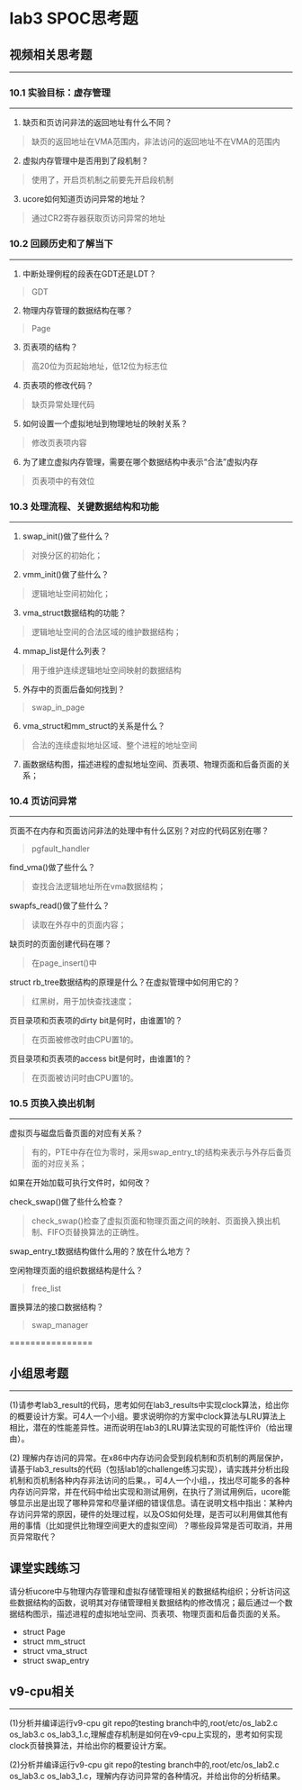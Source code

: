 # lab3 SPOC思考题

## 视频相关思考题

------

### 10.1 实验目标：虚存管理

------

1. 缺页和页访问非法的返回地址有什么不同？

> 缺页的返回地址在VMA范围内，非法访问的返回地址不在VMA的范围内

2. 虚拟内存管理中是否用到了段机制？

> 使用了，开启页机制之前要先开启段机制

3. ucore如何知道页访问异常的地址？

> 通过CR2寄存器获取页访问异常的地址

### 10.2 回顾历史和了解当下

------

1. 中断处理例程的段表在GDT还是LDT？

> GDT

2. 物理内存管理的数据结构在哪？

> Page

3. 页表项的结构？

> 高20位为页起始地址，低12位为标志位

4. 页表项的修改代码？

> 缺页异常处理代码

5. 如何设置一个虚拟地址到物理地址的映射关系？

> 修改页表项内容

6. 为了建立虚拟内存管理，需要在哪个数据结构中表示“合法”虚拟内存

> 页表项中的有效位

### 10.3 处理流程、关键数据结构和功能

------

1. swap_init()做了些什么？

> 对换分区的初始化；

2. vmm_init()做了些什么？

> 逻辑地址空间初始化；

3. vma_struct数据结构的功能？

> 逻辑地址空间的合法区域的维护数据结构；

4. mmap_list是什么列表？

> 用于维护连续逻辑地址空间映射的数据结构

5. 外存中的页面后备如何找到？

> swap_in_page

6. vma_struct和mm_struct的关系是什么？

> 合法的连续虚拟地址区域、整个进程的地址空间

7. 画数据结构图，描述进程的虚拟地址空间、页表项、物理页面和后备页面的关系；

### 10.4 页访问异常

------

页面不在内存和页面访问非法的处理中有什么区别？对应的代码区别在哪？   

> pgfault_handler

find_vma()做了些什么？

> 查找合法逻辑地址所在vma数据结构；

swapfs_read()做了些什么？

> 读取在外存中的页面内容；

缺页时的页面创建代码在哪？

> 在page_insert()中

struct rb_tree数据结构的原理是什么？在虚拟管理中如何用它的？

> 红黑树，用于加快查找速度；

页目录项和页表项的dirty bit是何时，由谁置1的？

> 在页面被修改时由CPU置1的。

页目录项和页表项的access bit是何时，由谁置1的？

> 在页面被访问时由CPU置1的。

### 10.5 页换入换出机制

------

虚拟页与磁盘后备页面的对应有关系？

> 有的，PTE中存在位为零时，采用swap_entry_t的结构来表示与外存后备页面的对应关系；

如果在开始加载可执行文件时，如何改？

check_swap()做了些什么检查？

> check_swap()检查了虚拟页面和物理页面之间的映射、页面换入换出机制、FIFO页替换算法的正确性。

swap_entry_t数据结构做什么用的？放在什么地方？

空闲物理页面的组织数据结构是什么？

> free_list 

置换算法的接口数据结构？

> swap_manager

================

## 小组思考题

------

(1)请参考lab3_result的代码，思考如何在lab3_results中实现clock算法，给出你的概要设计方案。可4人一个小组。要求说明你的方案中clock算法与LRU算法上相比，潜在的性能差异性。进而说明在lab3的LRU算法实现的可能性评价（给出理由）。

(2) 理解内存访问的异常。在x86中内存访问会受到段机制和页机制的两层保护，请基于lab3_results的代码（包括lab1的challenge练习实现），请实践并分析出段机制和页机制各种内存非法访问的后果。，可4人一个小组，，找出尽可能多的各种内存访问异常，并在代码中给出实现和测试用例，在执行了测试用例后，ucore能够显示出是出现了哪种异常和尽量详细的错误信息。请在说明文档中指出：某种内存访问异常的原因，硬件的处理过程，以及OS如何处理，是否可以利用做其他有用的事情（比如提供比物理空间更大的虚拟空间）？哪些段异常是否可取消，并用页异常取代？

## 课堂实践练习

请分析ucore中与物理内存管理和虚拟存储管理相关的数据结构组织；分析访问这些数据结构的函数，说明其对存储管理相关数据结构的修改情况；最后通过一个数据结构图示，描述进程的虚拟地址空间、页表项、物理页面和后备页面的关系。

- struct Page
- struct mm_struct
- struct vma_struct
- struct swap_entry

## v9-cpu相关

------

(1)分析并编译运行v9-cpu git repo的testing branch中的,root/etc/os_lab2.c os_lab3.c os_lab3_1.c,理解虚存机制是如何在v9-cpu上实现的，思考如何实现clock页替换算法，并给出你的概要设计方案。

(2)分析并编译运行v9-cpu git repo的testing branch中的,root/etc/os_lab2.c os_lab3.c os_lab3_1.c，理解内存访问异常的各种情况，并给出你的分析结果。
